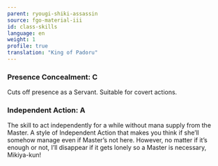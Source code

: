 ```yaml
---
parent: ryougi-shiki-assassin
source: fgo-material-iii
id: class-skills
language: en
weight: 1
profile: true
translation: "King of Padoru"
---
```


### Presence Concealment: C

Cuts off presence as a Servant. Suitable for covert actions.

### Independent Action: A

The skill to act independently for a while without mana supply from the Master.
A style of Independent Action that makes you think if she’ll somehow manage even if Master’s not here.
However, no matter if it’s enough or not, I’ll disappear if it gets lonely so a Master is necessary, Mikiya-kun!
